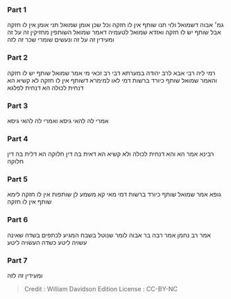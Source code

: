 
### Part 1
גמ׳ אבוה דשמואל ולוי תנו שותף אין לו חזקה וכל שכן אומן שמואל תני אומן אין לו חזקה אבל שותף יש לו חזקה ואזדא שמואל לטעמיה דאמר שמואל השותפין מחזיקין זה על זה ומעידין זה על זה ונעשים שומרי שכר זה לזה

### Part 2
רמי ליה רבי אבא לרב יהודה במערתא דבי רב זכאי מי אמר שמואל שותף יש לו חזקה והאמר שמואל שותף כיורד ברשות דמי לאו למימרא דשותף אין לו חזקה לא קשיא הא דנחית לכולה הא דנחית לפלגא

### Part 3
אמרי לה להאי גיסא ואמרי לה להאי גיסא

### Part 4
רבינא אמר הא והא דנחית לכולה ולא קשיא הא דאית בה דין חלוקה הא דלית בה דין חלוקה

### Part 5
גופא אמר שמואל שותף כיורד ברשות דמי מאי קא משמע לן שותפות אין לו חזקה לימא שותף אין לו חזקה

### Part 6
אמר רב נחמן אמר רבה בר אבוה לומר שנוטל בשבח המגיע לכתפים בשדה שאינה עשויה ליטע כשדה העשויה ליטע

### Part 7
ומעידין זה לזה

>Credit : William Davidson Edition
>License : CC-BY-NC